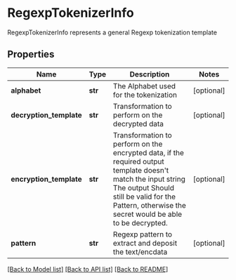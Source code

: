 # RegexpTokenizerInfo

RegexpTokenizerInfo represents a general Regexp tokenization template
## Properties
Name | Type | Description | Notes
------------ | ------------- | ------------- | -------------
**alphabet** | **str** | The Alphabet used for the tokenization | [optional] 
**decryption_template** | **str** | Transformation to perform on the decrypted data | [optional] 
**encryption_template** | **str** | Transformation to perform on the encrypted data, if the required output template doesn&#39;t match the input string The output Should still be valid for the Pattern, otherwise the secret would be able to be decrypted. | [optional] 
**pattern** | **str** | Regexp pattern to extract and deposit the text/encdata | [optional] 

[[Back to Model list]](../README.md#documentation-for-models) [[Back to API list]](../README.md#documentation-for-api-endpoints) [[Back to README]](../README.md)


